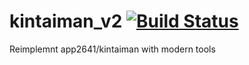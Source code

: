 kintaiman_v2 [![Build Status](https://travis-ci.org/app2641/kintaiman_v2.svg?branch=master)](https://travis-ci.org/app2641/kintaiman_v2)
===
Reimplemnt app2641/kintaiman with modern tools
